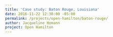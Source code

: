 ```yaml
---
title: 'Case study: Baton Rouge, Louisiana'
date: 2016-11-22 12:30:00 -05:00
permalink: /projects/open-hamilton/baton-rouge/
author: Jacqueline Homann
project: Open Hamilton
---
```



